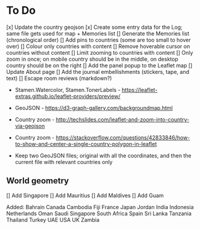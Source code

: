 # To Do

[x] Update the country geojson
[x] Create some entry data for the Log; same file gets used for map + Memories list
[] Generate the Memories list (chronological order)
[] Add pins to countries (some are too small to hover over)
[] Colour only countries with content
[] Remove hoverable cursor on countries without content
[] Limit zooming to countries with content
[] Only zoom in once; on mobile country should be in the middle, on desktop country should be on the right
[] Add the panel popup to the Leaflet map
[] Update About page
[] Add the journal embellishments (stickers, tape, and text)
[] Escape room reviews (markdown?)

- Stamen.Watercolor, Stamen.TonerLabels - https://leaflet-extras.github.io/leaflet-providers/preview/
- GeoJSON - https://d3-graph-gallery.com/backgroundmap.html
- Country zoom - http://techslides.com/leaflet-and-zoom-into-country-via-geojson
- Country zoom - https://stackoverflow.com/questions/42833846/how-to-show-and-center-a-single-country-polygon-in-leaflet

- Keep two GeoJSON files; original with all the coordinates, and then the current file with relevant countries only

## World geometry
[] Add Singapore
[] Add Mauritius
[] Add Maldives
[] Add Guam

Added:
Bahrain
Canada
Cambodia
Fiji
France
Japan
Jordan
India
Indonesia
Netherlands
Oman
Saudi
Singapore
South Africa
Spain
Sri Lanka
Tanzania
Thailand
Turkey
UAE
USA
UK
Zambia